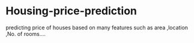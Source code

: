# Housing-price-prediction
predicting price of houses based on many features such as area ,location ,No. of rooms.... 
